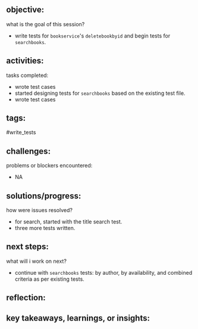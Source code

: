 ## objective:
what is the goal of this session?
- write tests for `bookservice`'s `deletebookbyid` and begin tests for `searchbooks`.

## activities:
tasks completed:
- wrote test cases
- started designing tests for `searchbooks` based on the existing test file.
- wrote test cases

## tags:
 #write_tests

## challenges:
problems or blockers encountered: 
- NA

## solutions/progress:
how were issues resolved?
- for search, started with the title search test.
- three more tests written.

## next steps:
what will i work on next?
- continue with `searchbooks` tests: by author, by availability, and combined criteria as per existing tests.

## reflection:
key takeaways, learnings, or insights:
- 
